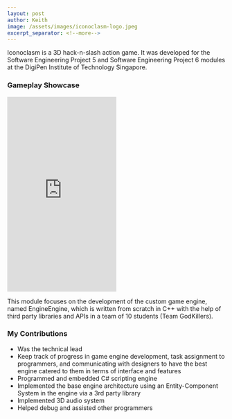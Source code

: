 ```yaml
---
layout: post
author: Keith
image: /assets/images/iconoclasm-logo.jpeg
excerpt_separator: <!--more-->
---
```


Iconoclasm is a 3D hack-n-slash action game.
It was developed for the Software Engineering Project 5 and Software Engineering Project 6 modules at the DigiPen Institute of Technology Singapore.
<!--more-->

### Gameplay Showcase
<iframe width="50%" height="450" src="https://www.youtube.com/embed/BCFzNFtZF_E" title="Iconoclasm GameplayVideo" frameborder="0" allow="accelerometer; autoplay; clipboard-write; encrypted-media; gyroscope; picture-in-picture; web-share" allowfullscreen></iframe>

This module focuses on the development of the custom game engine, named EngineEngine, which is written from scratch in C++ with the help of third party libraries and APIs in a team of 10 students (Team GodKillers).

### My Contributions 
- Was the technical lead
- Keep track of progress in game engine development, task assignment to programmers, and communicating with designers to have the best engine catered to them in terms of interface and features
- Programmed and embedded C# scripting engine
- Implemented the base engine architecture using an Entity-Component System in the engine via a 3rd party library
- Implemented 3D audio system
- Helped debug and assisted other programmers